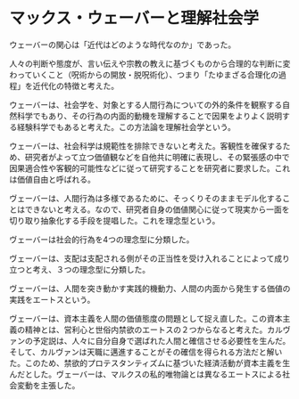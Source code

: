# マックス・ウェーバーと理解社会学

ウェーバーの関心は「近代はどのような時代なのか」であった。

人々の判断や態度が、言い伝えや宗教の教えに基づくものから合理的な判断に変わっていくこと（呪術からの開放・脱呪術化）、つまり「たゆまざる合理化の過程」を近代化の特徴と考えた。

ウェーバーは、社会学を、対象とする人間行為についての外的条件を観察する自然科学でもあり、その行為の内面的動機を理解することで因果をよりよく説明する経験科学でもあると考えた。この方法論を理解社会学という。

ウェーバーは、社会科学は規範性を排除できないと考えた。客観性を確保するため、研究者がよって立つ価値観などを自他共に明確に表現し、その緊張感の中で因果適合性や客観的可能性などに従って研究することを研究者に要求した。これは価値自由と呼ばれる。

ヴェーバーは、人間行為は多様であるために、そっくりそのままモデル化することはできないと考える。なので、研究者自身の価値関心に従って現実から一面を切り取り抽象化する手段を提唱した。これを理念型という。

ヴェーバーは社会的行為を4つの理念型に分類した。

ヴェーバーは、支配は支配される側がその正当性を受け入れることによって成り立つと考え、３つの理念型に分類した。

ヴェーバーは、人間を突き動かす実践的機動力、人間の内面から発生する価値の実践をエートスという。

ヴェーバーは、資本主義を人間の価値態度の問題として捉え直した。この資本主義の精神とは、営利心と世俗内禁欲のエートスの２つからなると考えた。カルヴァンの予定説は、人々に自分自身で選ばれた人間と確信させる必要性を生んだ。そして、カルヴァンは天職に邁進することがその確信を得られる方法だと解いた。このため、禁欲的プロテスタンティズムに基づいた経済活動が資本主義を生んだとした。ヴェーバーは、マルクスの私的唯物論とは異なるエートスによる社会変動を主張した。
